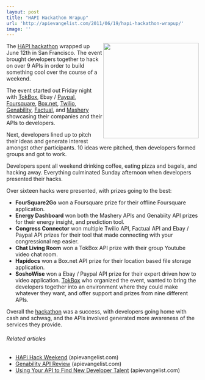 ```yaml
---
layout: post
title: "HAPI Hackathon Wrapup"
url: 'http://apievangelist.com/2011/06/19/hapi-hackathon-wrapup/'
image: ''
---
```


[<img class="c1" src="http://kinlane-productions.s3.amazonaws.com/api-evangelist/HAPI-Hack-Weekend.png" alt="" width="250" align="right" />][1]The [HAPI hackathon][1] wrapped up June 12th in San Francisco. The event brought developers together to hack on over 9 APIs in order to build something cool over the course of a weekend.

The event started out Friday night with [TokBox][2], Ebay / [Paypal][3], [Foursquare][4], [Box.net][5], [Twilio][6], [Genability][7], [Factual][8], and [Mashery][9] showcasing their companies and their APIs to developers.

Next, developers lined up to pitch their ideas and generate interest amongst other participants. 10 ideas were pitched, then developers formed groups and got to work.

Developers spent all weekend drinking coffee, eating pizza and bagels, and hacking away. Everything culminated Sunday afternoon when developers presented their hacks.

Over sixteen hacks were presented, with prizes going to the best:

  * **FourSquare2Go** won a Foursquare prize for their offline Foursquare application.
  * **Energy Dashboard** won both the Mashery APIs and Genabiity API prizes for their energy insight, and prediction tool.
  * **Congress Connector** won multiple Twilio API, Factual API and Ebay / Paypal API prizes for their tool that made connecting with your congressional rep easier.
  * **Chat Living Room** won a TokBox API prize with their group Youtube video chat room.
  * **Hapidocs** won a Box.net API prize for their location based file storage application.
  * **SoshoWise** won a Ebay / Paypal API prize for their expert driven how to video application.
[TokBox][10] who organized the event, wanted to bring the developers together into an environment where they could make whatever they want, and offer support and prizes from nine different APIs.

Overall the [hackathon][11] was a success, with developers going home with cash and schwag, and the APIs involved generated more awareness of the services they provide.

######  Related articles

  * [HAPi Hack Weekend][12] (apievangelist.com)
  * [Genability API Review][13] (apievangelist.com)
  * [Using Your API to Find New Developer Talent][14] (apievangelist.com)

   [1]: http://www.hapihack.com/ (HAPI Hackathon)
   [2]: http://www.opentok.com/ (Tokbox)
   [3]: http://x.com/ (Paypal)
   [4]: http://developer.foursquare.com/ (Foursquare)
   [5]: http://box.net/developers (Box.net)
   [6]: http://twilio.com/ (Twilio)
   [7]: http://developer.genability.com/ (Genability)
   [8]: http://www.factual.com/ (Factual)
   [9]: http://developer.mashery.com/apis (Mashery)
   [10]: http://www.tokbox.com/ (TokBox)
   [11]: http://www.apievangelist.com/hackathons-and-contests.php (Hackathon)
   [12]: http://blog.apievangelist.com/2011/06/08/hapi-hack-weekend/
   [13]: http://blog.apievangelist.com/2011/06/18/1775/
   [14]: http://blog.apievangelist.com/2011/06/13/using-your-api-to-find-new-developer-talent/
